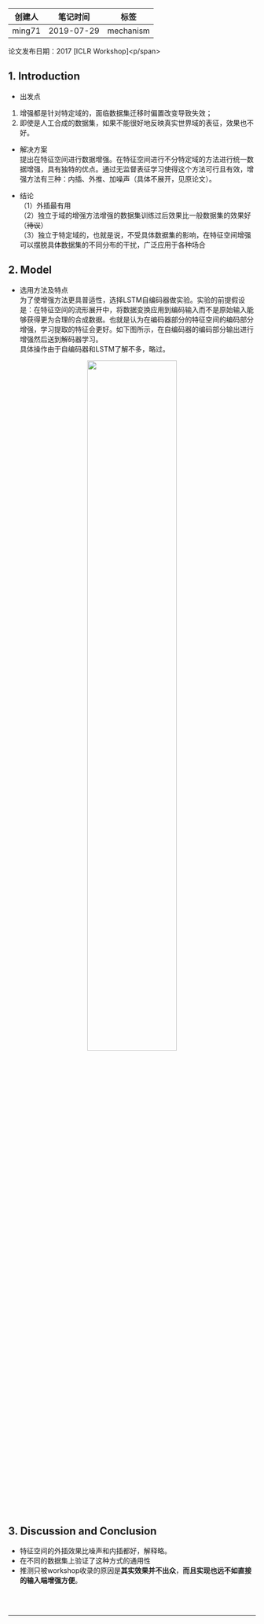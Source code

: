 |  创建人   |  笔记时间 | 标签 |
|  ----  | ----  | ----  |
| ming71  | 2019-07-29 | mechanism |

<span id="inline-blue">论文发布日期：2017 [ICLR Workshop]<p/span>

## 1. Introduction
* 出发点  
1. 增强都是针对特定域的，面临数据集迁移时偏置改变导致失效；
2. 即使是人工合成的数据集，如果不能很好地反映真实世界域的表征，效果也不好。
<!-- more -->


* 解决方案   
提出在特征空间进行数据增强。在特征空间进行不分特定域的方法进行统一数据增强，具有独特的优点。通过无监督表征学习使得这个方法可行且有效，增强方法有三种：内插、外推、加噪声（具体不展开，见原论文）。

* 结论  
（1）外插最有用     
（2）独立于域的增强方法增强的数据集训练过后效果比一般数据集的效果好（~~待议~~）    
（3）独立于特定域的，也就是说，不受具体数据集的影响，在特征空间增强可以摆脱具体数据集的不同分布的干扰，广泛应用于各种场合

## 2. Model  
* 选用方法及特点  
为了使增强方法更具普适性，选择LSTM自编码器做实验。实验的前提假设是：在特征空间的流形展开中，将数据变换应用到编码输入而不是原始输入能够获得更为合理的合成数据。也就是认为在编码器部分的特征空间的编码部分增强，学习提取的特征会更好。如下图所示，在自编码器的编码部分输出进行增强然后送到解码器学习。         
具体操作由于自编码器和LSTM了解不多，略过。  
<center><img src="http://chaserblog.test.upcdn.net/blogs/paper/Dataset-Augmentationin-In-Feature-Space/Image.png" alt="" style="width:60%" /></center>

## 3. Discussion and Conclusion
* 特征空间的外插效果比噪声和内插都好，解释略。  
* 在不同的数据集上验证了这种方式的通用性  
* 推测只被workshop收录的原因是**其实效果并不出众**，**而且实现也远不如直接的输入端增强方便**。



<br>
<br>
<hr />
